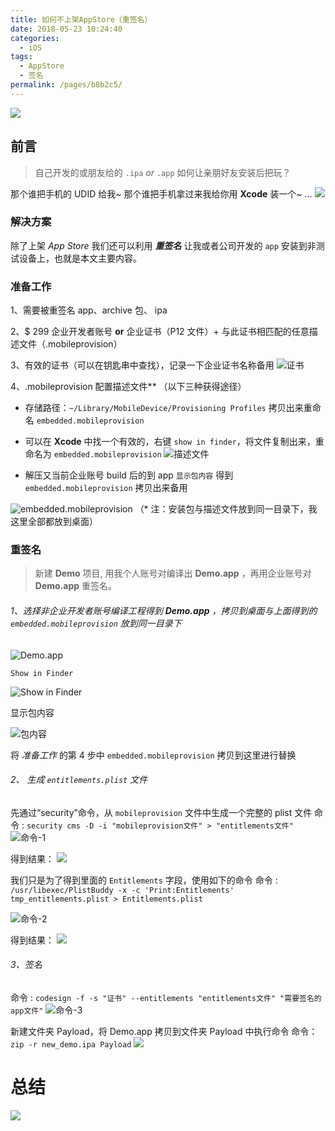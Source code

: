 ```yaml
---
title: 如何不上架AppStore（重签名）
date: 2018-05-23 10:24:40
categories: 
  - iOS
tags: 
  - AppStore
  - 签名
permalink: /pages/b8b2c5/
---
```


![](https://static.itzhangbao.com/img/600-20200903010552846.png)

## 前言

> 自己开发的或朋友给的 `.ipa` _or_ `.app` 如何让亲朋好友安装后把玩？

那个谁把手机的 UDID 给我~
那个谁把手机拿过来我给你用 **Xcode** 装一个~
...
![](https://static.itzhangbao.com/img/strip-20200903010603707.gif)

### 解决方案

除了上架 _App Store_ 我们还可以利用 **_重签名_** 让我或者公司开发的 `app` 安装到非测试设备上，也就是本文主要内容。

### 准备工作

1、需要被重签名 app、archive 包、 ipa

2、\$ 299 企业开发者账号 **or** 企业证书（P12 文件）+ 与此证书相匹配的任意描述文件（.mobileprovision）

3、有效的证书（可以在钥匙串中查找），记录一下企业证书名称备用
![证书](https://static.itzhangbao.com/img/600-20200903010613926.png)

4、.mobileprovision 配置描述文件\*\* （以下三种获得途径）

- 存储路径：`~/Library/MobileDevice/Provisioning Profiles` 拷贝出来重命名 `embedded.mobileprovision`

- 可以在 **Xcode** 中找一个有效的，右键 `show in finder`，将文件复制出来，重命名为 `embedded.mobileprovision`
  ![描述文件](https://static.itzhangbao.com/img/600.jpeg)

- 解压又当前企业账号 build 后的到 app `显示包内容` 得到 `embedded.mobileprovision` 拷贝出来备用

![embedded.mobileprovision](https://upload-images.jianshu.io/upload_images/1874013-bfe1a8fdc5d9ffdc.png?imageMogr2/auto-orient/strip%7CimageView2/2/w/600)
（\* 注：安装包与描述文件放到同一目录下，我这里全部都放到桌面）

### 重签名

> 新建 **Demo** 项目, 用我个人账号对编译出 **Demo.app** ，再用企业账号对 **Demo.app** 重签名。

###### 1、选择非企业开发者账号编译工程得到 **Demo.app** ，拷贝到桌面与上面得到的 `embedded.mobileprovision` 放到同一目录下

![Demo.app](https://static.itzhangbao.com/img/600-20200903010633651.png)

`Show in Finder`

![Show in Finder](https://static.itzhangbao.com/img/400-20200903010643869.png)

显示包内容

![包内容](https://static.itzhangbao.com/img/400-20200903010653155.png)

将 _准备工作_ 的第 4 步中 `embedded.mobileprovision` 拷贝到这里进行替换

###### 2、 生成 `entitlements.plist` 文件

先通过“security”命令，从 `mobileprovision` 文件中生成一个完整的 plist 文件
命令 : `security cms -D -i "mobileprovision文件" > "entitlements文件"`
![命令-1](https://upload-images.jianshu.io/upload_images/1874013-cb02850c9a40e7f5.png?imageMogr2/auto-orient/strip%7CimageView2/2/w/800)

得到结果：
![](https://static.itzhangbao.com/img/600-20200903010701514.png)

我们只是为了得到里面的 `Entitlements` 字段，使用如下的命令
命令 : `/usr/libexec/PlistBuddy -x -c 'Print:Entitlements' tmp_entitlements.plist > Entitlements.plist`

![命令-2](https://upload-images.jianshu.io/upload_images/1874013-452af46e42c1a8c8.png?imageMogr2/auto-orient/strip%7CimageView2/2/w/800)

得到结果：
![](https://static.itzhangbao.com/img/600-20200903010710264.png)

###### 3、签名

命令 : `codesign -f -s "证书" --entitlements "entitlements文件" "需要签名的app文件"`
![命令-3](https://upload-images.jianshu.io/upload_images/1874013-d4f334fdd6237147.png?imageMogr2/auto-orient/strip%7CimageView2/2/w/800)

新建文件夹 Payload，将 Demo.app 拷贝到文件夹 Payload 中执行命令
命令：`zip -r new_demo.ipa Payload`
![](https://upload-images.jianshu.io/upload_images/1874013-3fbb0b943044a005.png?imageMogr2/auto-orient/strip%7CimageView2/2/w/800)

# 总结

![](https://static.itzhangbao.com/img/1240-20200903010717991.png)
